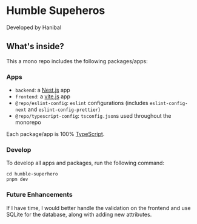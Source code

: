 # Humble Supeheros

Developed by Hanibal


## What's inside?

This a mono repo includes the following packages/apps:

### Apps

- `backend`: a [Nest.js](https://nestjs.org/) app
- `frontend`: a [vite.js](https://vite.org/) app
- `@repo/eslint-config`: `eslint` configurations (includes `eslint-config-next` and `eslint-config-prettier`)
- `@repo/typescript-config`: `tsconfig.json`s used throughout the monorepo

Each package/app is 100% [TypeScript](https://www.typescriptlang.org/).


### Develop

To develop all apps and packages, run the following command:

```
cd humble-superhero
pnpm dev
```

### Future Enhancements

If I have time, I would better handle the validation on the frontend and use SQLite for the database, along with adding new attributes.